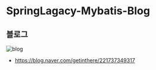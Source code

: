 # SpringLagacy-Mybatis-Blog

## 블로그

![blog](https://postfiles.pstatic.net/MjAxOTEyMTRfMzEg/MDAxNTc2MzE5NTEyNjA1.S_9Et4jV57gp9ky5jQhnfZyWk-7fRoorEaOVppRrvMMg.1zQwYagkjVxMKutctBVsijdwKGEB7zR3WWuWAPZfo6Mg.PNG.getinthere/Screenshot_43.png?type=w773)

- <https://blog.naver.com/getinthere/221737349317>

